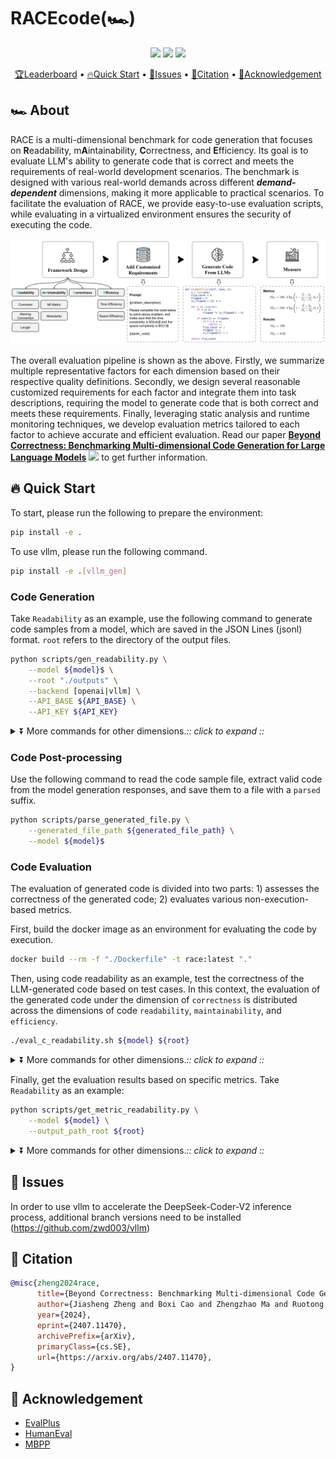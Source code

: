 # RACEcode(🏎️)

<p align="center">
    <a href="https://huggingface.co/spaces/jszheng/RACE_leaderboard"><img src="https://img.shields.io/badge/%F0%9F%8F%86-leaderboard-8A2BE2"></a>
    <a href="https://arxiv.org/abs/2407.11470"><img src="https://img.shields.io/badge/arXiv-2407.11470-b31b1b.svg"></a>
    <a href="https://github.com/jszheng21/RACE/blob/main/LICENSE"><img src="https://img.shields.io/pypi/l/evalplus"></a>
</p>


<p align="center">
    <a href="https://huggingface.co/spaces/jszheng/RACE_leaderboard">🏆Leaderboard</a> •
    <a href="#-quick-start">🔥Quick Start</a> •
    <a href="#-issues">🐛Issues</a> •
    <a href="#-citation">📜Citation</a> •
    <a href="#-acknowledgement">🙏Acknowledgement</a>
</p>


## 🏎️ About

RACE is a multi-dimensional benchmark for code generation that focuses on **R**eadability, m**A**intainability, **C**orrectness, and **E**fficiency. Its goal is to evaluate LLM's ability to generate code that is correct and meets the requirements of real-world development scenarios. The benchmark is designed with various real-world demands across different **_demand-dependent_** dimensions, making it more applicable to practical scenarios. To facilitate the evaluation of RACE, we provide easy-to-use evaluation scripts, while evaluating in a virtualized environment ensures the security of executing the code.

![overview](assets/race_overview.jpg)

The overall evaluation pipeline is shown as the above. Firstly, we summarize multiple representative factors for each dimension based on their respective quality definitions. Secondly, we design several reasonable customized requirements for each factor and integrate them into task descriptions, requiring the model to generate code that is both correct and meets these requirements. Finally, leveraging static analysis and runtime monitoring techniques, we develop evaluation metrics tailored to each factor to achieve accurate and efficient evaluation. Read our paper [**Beyond Correctness: Benchmarking Multi-dimensional Code Generation for Large Language Models**](https://arxiv.org/abs/2407.11470) [![](https://img.shields.io/badge/arXiv-2407.11470-b31b1b.svg)](https://arxiv.org/abs/2407.11470) to get further information.

## 🔥 Quick Start

To start, please run the following to prepare the environment:

```bash
pip install -e .
```

To use vllm, please run the following command.

```bash
pip install -e .[vllm_gen]
```

### Code Generation

Take `Readability` as an example, use the following command to generate code samples from a model, which are saved in the JSON Lines (jsonl) format. `root` refers to the directory of the output files.

```bash
python scripts/gen_readability.py \
    --model ${model}$ \
    --root "./outputs" \
    --backend [openai|vllm] \
    --API_BASE ${API_BASE} \
    --API_KEY ${API_KEY}
```

<details><summary>⏬ More commands for other dimensions.<i>:: click to expand ::</i></summary>
<div>

```bash
# For `Correctness`
python scripts/gen_correctness.py \
    --model ${model}$ \
    --root "./outputs" \
    --backend [openai|vllm] \
    --API_BASE ${API_BASE} \
    --API_KEY ${API_KEY}

# For `Maintainability`
python scripts/gen_maintainability.py \
    --model ${model}$ \
    --root "./outputs" \
    --backend [openai|vllm] \
    --API_BASE ${API_BASE} \
    --API_KEY ${API_KEY}

# For `Efficiency`
python scripts/gen_efficiency.py \
    --model ${model}$ \
    --root "./outputs" \
    --backend [openai|vllm] \
    --API_BASE ${API_BASE} \
    --API_KEY ${API_KEY}
```

</div>
</details>


### Code Post-processing

Use the following command to read the code sample file, extract valid code from the model generation responses, and save them to a file with a `parsed` suffix.

```bash
python scripts/parse_generated_file.py \
    --generated_file_path ${generated_file_path} \
    --model ${model}$
```


### Code Evaluation

The evaluation of generated code is divided into two parts: 1) assesses the correctness of the generated code; 2) evaluates various non-execution-based metrics.

First, build the docker image as an environment for evaluating the code by execution.

```bash
docker build --rm -f "./Dockerfile" -t race:latest "."
```

Then, using code readability as an example, test the correctness of the LLM-generated code based on test cases. In this context, the evaluation of the generated code under the dimension of `correctness` is distributed across the dimensions of code `readability`, `maintainability`, and `efficiency`.

```bash
./eval_c_readability.sh ${model} ${root}
```

<details><summary>⏬ More commands for other dimensions.<i>:: click to expand ::</i></summary>
<div>

```bash
# For `Readability`
./eval_c_maintainability.sh ${model} ${root}

# For `Efficiency`
./eval_c_efficiency.sh ${model} ${root}
```

Here are further details on how to evaluate the correctness of LLM-generated code under a single factor.

```bash
# For `Readability`
docker run -v $(pwd):/data race:latest race.codeeval.evaluate_pipeline_evalplus \
    --dataset [humaneval|mbpp] \
    --samples "/data/outputs/${parsed_generated_file}$"

# For `Maintainability (MI Metric)`
docker run -v $(pwd):/data race:latest race.codeeval.evaluate_pipeline_classeval test_pipeline \
    --model_name ${model} \
    --generated_data_path "/data/outputs/${generated_file}$" \
    --root "/data/outputs"

# For `Maintainability (Modularity)`
docker run -v $(pwd):/data race:latest race.codeeval.evaluate_pipeline_leetcode_style test_pipeline_simple \
    --model_name ${model} \
    --evaluation_test_case_path "/data/data/leetcode/evaluation_tests.jsonl" \
    --generated_data_path "/data/outputs/${parsed_generated_file}$" \
    --result_path "/data/outputs/${results_file}$" \
    --temp_path "/data/outputs"

# For `Efficiency`
docker run -v $(pwd):/data race:latest race.codeeval.evaluate_pipeline_leetcode_style test_pipeline_complexity \
    --model_name ${model} \
    --evaluation_test_case_path "/data/data/leetcode_efficiency/complexity_evaluation_test_cases.jsonl" \
    --evaluation_efficiency_data_path "/data/data/leetcode_efficiency/complexity_evaluation_data.jsonl" \
    --generated_data_path "/data/outputs/${parsed_generated_file}$" \
    --result_path "/data/outputs/${results_file}$" \
    --temp_path "/data/outputs"
```

</div>
</details>

Finally, get the evaluation results based on specific metrics. Take `Readability` as an example:

```bash
python scripts/get_metric_readability.py \
    --model ${model} \
    --output_path_root ${root}
```

<details><summary>⏬ More commands for other dimensions.<i>:: click to expand ::</i></summary>
<div>

```bash
# For `Correctness`
python scripts/get_metric_correctness.py \
    --model ${model} \
    --output_path_root ${root}

# For `Maintainability`
python scripts/get_metric_maintainability.py \
    --model ${model} \
    --output_path_root ${root}

# For `Efficiency`
python scripts/get_metric_efficiency.py \
    --model ${model} \
    --output_path_root ${root}
```

</div>
</details>


## 🐛 Issues

In order to use vllm to accelerate the DeepSeek-Coder-V2 inference process, additional branch versions need to be installed (https://github.com/zwd003/vllm)


## 📜 Citation

```bibtex
@misc{zheng2024race,
      title={Beyond Correctness: Benchmarking Multi-dimensional Code Generation for Large Language Models}, 
      author={Jiasheng Zheng and Boxi Cao and Zhengzhao Ma and Ruotong Pan and Hongyu Lin and Yaojie Lu and Xianpei Han and Le Sun},
      year={2024},
      eprint={2407.11470},
      archivePrefix={arXiv},
      primaryClass={cs.SE},
      url={https://arxiv.org/abs/2407.11470}, 
}
```

## 🙏 Acknowledgement

- [EvalPlus](https://github.com/evalplus/evalplus)
- [HumanEval](https://github.com/openai/human-eval)
- [MBPP](https://github.com/google-research/google-research/tree/master/mbpp)